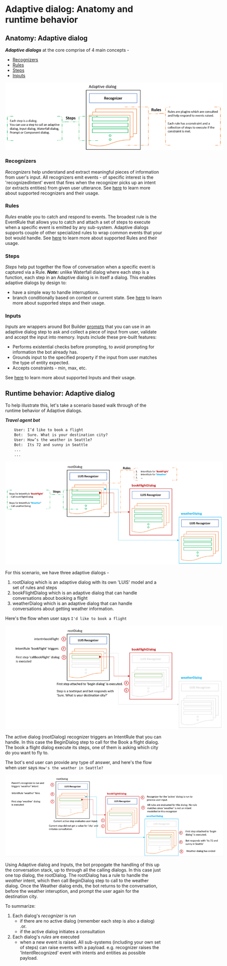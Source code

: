 # Adaptive dialog: Anatomy and runtime behavior

## Anatomy: Adaptive dialog

***Adaptive dialogs*** at the core comprise of 4 main concepts - 
- [Recognizers](#Recognizers)
- [Rules](#Rules)
- [Steps](#Steps)
- [Inputs](#Inputs)

<p align="center">
    <img alt="Adaptive_dialog_anatomy" src="./Assets/adaptive-dialog-anatomy.png" style="max-width:700px;" />
</p>

### Recognizers
_Recognizers_ help understand and extract meaningful pieces of information from user's input. All recognizers emit events - of specific interest is the 'recognizedIntent' event that fires when the recognizer picks up an intent (or extracts entities) from given user utterance. See [here][1] to learn more about supported recognizers and their usage.

### Rules
_Rules_ enable you to catch and respond to events. The broadest rule is the EventRule that allows you to catch and attach a set of steps to execute when a specific event is emitted by any sub-system. Adaptive dialogs supports couple of other specialized rules to wrap common events that your bot would handle. See [here][2] to learn more about supported Rules and their usage.

### Steps
_Steps_ help put together the flow of conversation when a specific event is captured via a Rule. **_Note:_** unlike Waterfall dialog where each step is a function, each step in an Adaptive dialog is in itself a dialog. This enables adaptive dialogs by design to: 
- have a simple way to handle interruptions.
- branch conditionally based on context or current state.
See [here][3] to learn more about supported steps and their usage.

### Inputs
_Inputs_ are wrappers around Bot Builder [prompts][2] that you can use in an adaptive dialog step to ask and collect a piece of input from user, validate and accept the input  into memory. Inputs include these pre-built features:  
- Performs existential checks before prompting, to avoid prompting for information the bot already has. 
- Grounds input to the specified property if the input from user matches the type of entity expected. 
- Accepts constraints - min, max, etc. 

See [here][4] to learn more about supported Inputs and their usage.

## Runtime behavior: Adaptive dialog

To help illustrate this, let's take a scenario based walk through of the runtime behavior of Adaptive dialogs.

***Travel agent bot***
```
    User: I’d like to book a flight
    Bot:  Sure. What is your destination city?
    User: How’s the weather in Seattle?
    Bot:  Its 72 and sunny in Seattle
    ...
    ...
```

<p align="center">
    <img alt="Adaptive_dialog_scenario_setup" src="./Assets/adaptive-dialog-scenario-setup.png" style="max-width:700px;" />
</p>

For this scenario, we have three adaptive dialogs - 
1. rootDialog which is an adaptive dialog with its own 'LUIS' model and a set of rules and steps
2. bookFlightDialog which is an adaptive dialog that can handle conversations about booking a flight
3. weatherDialog which is an adaptive dialog that can handle conversations about getting weather information. 

Here's the flow when user says `I'd like to book a flight`

<p align="center">
    <img alt="Adaptive_dialog_scenario_setup" src="./Assets/adaptive-dialog-first-utterance.png" style="max-width:700px;" />
</p>
The active dialog (rootDialog) recognizer triggers an IntentRule that you can handle. In this case the BeginDialog step to call for the Book a flight dialog. The book a flight dialog execute its steps, one of them is asking which city do you want to fly to.

The bot's end user can provide any type of answer, and here's the flow when user says `How's the weather in Seattle?`

<p align="center">
    <img alt="Adaptive_dialog_scenario_setup" src="./Assets/adaptive-dialog-second-utterance.png" style="max-width:700px;" />
</p>

Using Adaptive dialog and Inputs, the bot propogate the handling of this up the conversation stack, up to through all the calling dialogs. In this case just one top dialog, the rootDialog. The rootDialog has a rule to handle the *weather* intent, which then call BeginDialog step to call to the weather dialog. Once the Weather dialog ends, the bot returns to the conversation, before the weather interuption, and prompt the user again for the destination city.

To summarize: 
1. Each dialog's _recognizer_ is run 
    - if there are no active dialog (remember each step is also a dialog) .or.
    - if the active dialog initiates a consultation
2. Each dialog's _rules_ are executed
    - when a new event is raised. All sub-systems (including your own set of steps) can raise events with a payload. e.g. recognizer raises the 'IntentRecognized' event with intents and entities as possible payload.


[1]:./recognizers-rules-steps-reference.md#Recognizers
[2]:./recognizers-rules-steps-reference.md#Rules
[3]:./recognizers-rules-steps-reference.md#Steps
[4]:./recognizers-rules-steps-reference.md#Inputs

